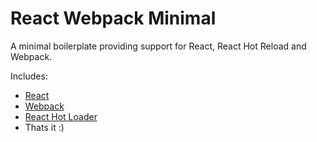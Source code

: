 # React Webpack Minimal
A minimal boilerplate providing support for React, React Hot Reload and Webpack.

Includes:

* [React](https://www.npmjs.com/package/react)
* [Webpack](https://www.npmjs.com/package/webpack)
* [React Hot Loader](https://www.npmjs.com/package/react-hot-loader)
* Thats it :)
